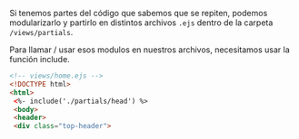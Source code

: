 Si tenemos partes del código que sabemos que se repiten, podemos modularizarlo y partirlo en distintos archivos ```.ejs``` dentro de la carpeta ```/views/partials```.

Para llamar / usar esos modulos en nuestros archivos, necesitamos usar la función include.

```html
<!-- views/home.ejs -->
<!DOCTYPE html>
<html>
 <%- include('./partials/head') %>
 <body>
 <header>
 <div class="top-header">
```